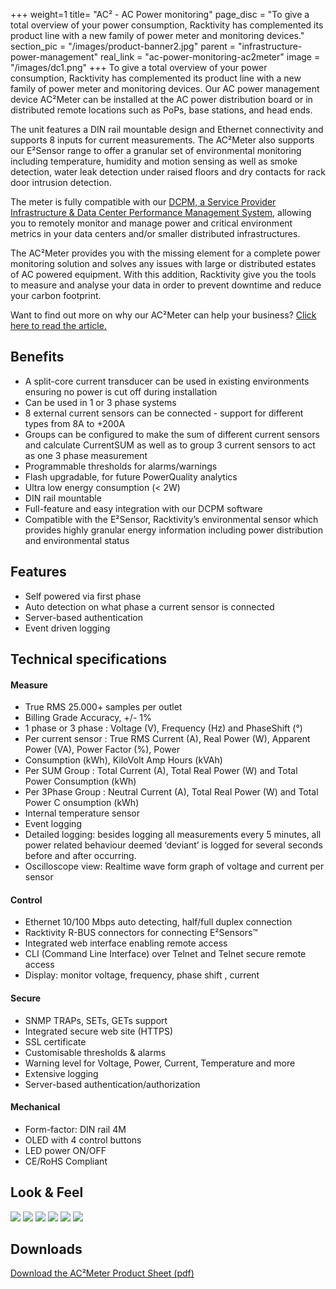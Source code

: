 +++
weight=1
title= "AC² - AC Power monitoring"
page_disc = "To give a total overview of your power consumption, Racktivity has complemented its product line with a new family of power meter and monitoring devices."
section_pic = "/images/product-banner2.jpg"
parent = "infrastructure-power-management"
real_link = "ac-power-monitoring-ac2meter"
image = "/images/dc1.png"
+++
To give a total overview of your power consumption, Racktivity has complemented its product line with a new family of power meter and monitoring devices.
Our AC power management device AC²Meter can be installed at the AC power distribution board or in distributed remote locations such as PoPs, base stations, and head ends.

The unit features a DIN rail mountable design and Ethernet connectivity and supports 8 inputs for current measurements.
The AC²Meter also supports our E²Sensor range to offer a granular set of environmental monitoring including temperature, humidity and motion sensing as well as smoke detection, water leak detection under raised floors and dry contacts for rack door intrusion detection.

The meter is fully compatible with our [DCPM, a Service Provider Infrastructure & Data Center Performance Management System](/products/power-management-software/dcpm), allowing you to remotely monitor and manage power and critical environment metrics in your data centers and/or smaller distributed infrastructures.

The AC²Meter provides you with the missing element for a complete power monitoring solution and solves any issues with large or distributed estates of AC powered equipment.
With this addition, Racktivity give you the tools to measure and analyse your data in order to prevent downtime and reduce your carbon footprint.

Want to find out more on why our AC²Meter can help your business?
[Click here to read the article.](/accurate-ac-power-monitoring)

Benefits
--------

-   A split-core current transducer can be used in existing environments ensuring no power is cut off during installation
-   Can be used in 1 or 3 phase systems
-   8 external current sensors can be connected - support for different types from 8A to +200A
-   Groups can be configured to make the sum of different current sensors and calculate CurrentSUM as well as to group 3 current sensors to act as one 3 phase measurement
-   Programmable thresholds for alarms/warnings
-   Flash upgradable, for future PowerQuality analytics
-   Ultra low energy consumption (< 2W)
-   DIN rail mountable
-   Full-feature and easy integration with our DCPM software
-   Compatible with the E²Sensor, Racktivity’s environmental sensor which provides highly granular energy information including power distribution and environmental status

Features
--------

-   Self powered via first phase
-   Auto detection on what phase a current sensor is connected
-   Server-based authentication
-   Event driven logging

Technical specifications
------------------------

#### Measure

-   True RMS 25.000+ samples per outlet
-   Billing Grade Accuracy, +/- 1%
-   1 phase or 3 phase : Voltage (V), Frequency (Hz) and PhaseShift (°)
-   Per current sensor : True RMS Current (A), Real Power (W), Apparent Power (VA), Power Factor (%), Power
-   Consumption (kWh), KiloVolt Amp Hours (kVAh)
-   Per SUM Group : Total Current (A), Total Real Power (W) and Total Power Consumption (kWh)
-   Per 3Phase Group : Neutral Current (A), Total Real Power (W) and Total Power C onsumption (kWh)
-   Internal temperature sensor
-   Event logging
-   Detailed logging: besides logging all measurements every 5 minutes, all power related behaviour deemed ‘deviant’ is logged for several seconds before and after occurring.
-   Oscilloscope view: Realtime wave form graph of voltage and current per sensor

#### Control

-   Ethernet 10/100 Mbps auto detecting, half/full duplex connection
-   Racktivity R-BUS connectors for connecting E²Sensors™
-   Integrated web interface enabling remote access
-   CLI (Command Line Interface) over Telnet and Telnet secure remote access
-   Display: monitor voltage, frequency, phase shift , current

#### Secure

-   SNMP TRAPs, SETs, GETs support
-   Integrated secure web site (HTTPS)
-   SSL certificate
-   Customisable thresholds & alarms
-   Warning level for Voltage, Power, Current, Temperature and more
-   Extensive logging
-   Server-based authentication/authorization

#### Mechanical

-   Form-factor: DIN rail 4M
-   OLED with 4 control buttons
-   LED power ON/OFF
-   CE/RoHS Compliant

Look & Feel
-----------

<a href="/images/DC1.png" class="fancybox link">![](/images/DC1.png)</a>
<a href="/images/dc2.png" class="fancybox link">![](/images/dc2.png)</a>
<a href="/images/dc3.png" class="fancybox link">![](/images/dc3.png)</a>
<a href="/images/dc4.png" class="fancybox link">![](/images/dc4.png)</a>
<a href="/images/oscilloscope%20view_0.jpg" class="fancybox link">![](/images/oscilloscope%20view_0.jpg)</a>
<a href="/images/WebGUI.jpg" class="fancybox link">![](/images/WebGUI.jpg)</a>

Downloads
---------

[Download the AC²Meter Product Sheet (pdf)](/pdf/ps_ac²_meter.pdf "ps_ac²_meter.pdf")
